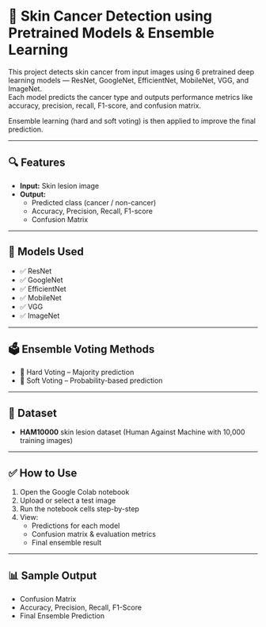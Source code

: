 # 🧠 Skin Cancer Detection using Pretrained Models & Ensemble Learning

This project detects skin cancer from input images using 6 pretrained deep learning models — ResNet, GoogleNet, EfficientNet, MobileNet, VGG, and ImageNet.  
Each model predicts the cancer type and outputs performance metrics like accuracy, precision, recall, F1-score, and confusion matrix.

Ensemble learning (hard and soft voting) is then applied to improve the final prediction.

---

## 🔍 Features

- **Input:** Skin lesion image  
- **Output:**
  - Predicted class (cancer / non-cancer)
  - Accuracy, Precision, Recall, F1-score
  - Confusion Matrix

---

## 🧠 Models Used

- ✅ ResNet  
- ✅ GoogleNet  
- ✅ EfficientNet  
- ✅ MobileNet  
- ✅ VGG  
- ✅ ImageNet

---

## 🗳️ Ensemble Voting Methods

- 🔘 Hard Voting – Majority prediction  
- 🔘 Soft Voting – Probability-based prediction

---

## 📁 Dataset

- **HAM10000** skin lesion dataset (Human Against Machine with 10,000 training images)

---

## ✅ How to Use

1. Open the Google Colab notebook  
2. Upload or select a test image  
3. Run the notebook cells step-by-step  
4. View:
   - Predictions for each model  
   - Confusion matrix & evaluation metrics  
   - Final ensemble result

---

## 📊 Sample Output

- Confusion Matrix  
- Accuracy, Precision, Recall, F1-Score  
- Final Ensemble Prediction
